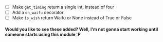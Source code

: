 - [ ] Make `get_timing` return a single int, instead of four
- [ ] Add a `on_waifu` decorator
- [ ] Make `is_wish` return Waifu or None instead of True or False

#### Would you like to see these added? Well, I'm not gonna start working until someone starts using this module :P

